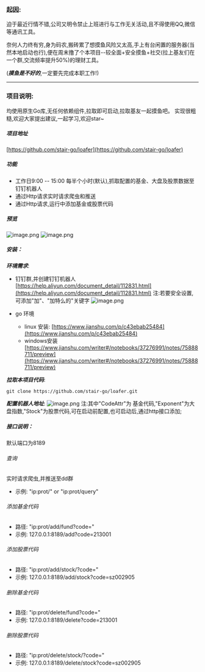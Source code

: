 ### 起因: 

迫于最近行情不错,公司又明令禁止上班进行与工作无关活动,且不得使用QQ,微信等通讯工具。

奈何人力终有穷,身为码农,搬砖累了想摸鱼风险又太高,手上有台闲置的服务器(当然本地启动也行),便在周末撸了个本项目--较全面+安全摸鱼+社交(拉上基友们在一个群,交流频率提升50%)的理财工具。

(***摸鱼是不好的***,一定要先完成本职工作!)

---

### 项目说明: 
均使用原生Go库,无任何依赖组件,拉取即可启动,拉取基友一起摸鱼吧。
实现很粗糙,欢迎大家提出建议,一起学习,欢迎star~

##### 项目地址 
[https://github.com/stair-go/loafer](https://github.com/stair-go/loafer)

##### 功能
- 工作日9:00 -- 15:00 每半个小时(默认),抓取配置的基金、大盘及股票数据至钉钉机器人
- 通过Http请求实时请求爬虫和推送
- 通过Http请求,运行中添加基金或股票代码

#####  预览
![image.png](https://upload-images.jianshu.io/upload_images/18017519-4ea1b2858f514267.png?imageMogr2/auto-orient/strip%7CimageView2/2/w/1240)
![image.png](https://upload-images.jianshu.io/upload_images/18017519-3537c7cd1af3331e.png?imageMogr2/auto-orient/strip%7CimageView2/2/w/1240)


##### 安装：
***环境需求***:
- 钉钉群,并创建钉钉机器人
[https://help.aliyun.com/document_detail/112831.html](https://help.aliyun.com/document_detail/112831.html)
注:若要安全设置,可添加"加"、"加特么的"关键字
![image.png](https://upload-images.jianshu.io/upload_images/18017519-e50ccf104a5b84b4.png?imageMogr2/auto-orient/strip%7CimageView2/2/w/1240)

- go 环境
  - linux 安装:
[https://www.jianshu.com/p/c43ebab25484](https://www.jianshu.com/p/c43ebab25484)
  - windows安装
[https://www.jianshu.com/writer#/notebooks/37276991/notes/75888711/preview](https://www.jianshu.com/writer#/notebooks/37276991/notes/75888711/preview)

***拉取本项目代码***:
```
git clone https://github.com/stair-go/loafer.git
```
***配置机器人地址***:
![image.png](https://upload-images.jianshu.io/upload_images/18017519-9bca676c01727f5b.png?imageMogr2/auto-orient/strip%7CimageView2/2/w/1240)
注:其中"CodeAttr"为 基金代码,"Exponent"为大盘指数,"Stock"为股票代码,可在启动前配置,也可启动后,通过http接口添加;

##### 接口说明：
默认端口为8189

###### 查询
实时请求爬虫,并推送至dd群
- 示例: "ip:prot/" or "ip:prot/query"

###### 添加基金代码

- 路径: "ip:prot/add/fund?code="
- 示例: 127.0.0.1:8189/add?code=213001

###### 添加股票代码

- 路径: "ip:prot/add/stock/?code="
- 示例: 127.0.0.1:8189/add/stock?code=sz002905

###### 删除基金代码

- 路径: "ip:prot/delete/fund?code="
- 示例: 127.0.0.1:8189/delete?code=213001

###### 删除股票代码

- 路径:  "ip:prot/delete/stock/?code="
- 示例: 127.0.0.1:8189/delete/stock?code=sz002905
